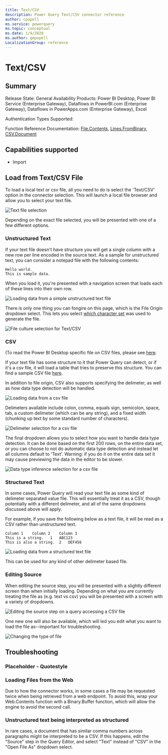 ```yaml
---
title: Text/CSV
description: Power Query Text/CSV connector reference
author: cpopell
ms.service: powerquery
ms.topic: conceptual
ms.date: 1/9/2020
ms.author: gepopell
LocalizationGroup: reference
---
```


# Text/CSV

## Summary

Release State: General Availability
Products: Power BI Desktop, Power BI Service (Enterprise Gateway), Dataflows in PowerBI.com (Enterprise Gateway), Dataflows in PowerApps.com (Enterprise Gateway), Excel

Authentication Types Supported:

Function Reference Documentation: [File.Contents](https://docs.microsoft.com/en-us/powerquery-m/file-contents), [Lines.FromBinary](https://docs.microsoft.com/en-us/powerquery-m/lines-frombinary), [CSV.Document](https://docs.microsoft.com/powerquery-m/csv-document)

## Capabilities supported

* Import

## Load from Text/CSV File

To load a local text or csv file, all you need to do is select the 'Text/CSV' option in the connector selection. This will launch a local file browser and allow you to select your text file. 

![Text file selection](../images/textcsvbrowse.png)

Depending on the exact file selected, you will be presented with one of a few different options.

### Unstructured Text
If your text file doesn't have structure you will get a single column with a new row per line encoded in the source text. As a sample for unstructured text, you can consider a notepad file with the following contents:

```
Hello world.
This is sample data.
```

When you load it, you're presented with a navigation screen that loads each of these lines into their own row.

![Loading data from a simple unstructured text file](../images/textrawnavigator.png)

There is only one thing you can fongire on this page, which is the File Origin dropdown select. This lets you select [which character set](https://docs.microsoft.com/windows/win32/intl/code-page-identifiers) was used to generate the file.

![File culture selection for Text/CSV](../images/textfileorigindropdown.png)

### CSV
(To read the Power BI Desktop specific file on CSV files, please see [here](https://docs.microsoft.com/en-us/power-bi/desktop-connect-csv).

If your text file has some structure to it that Power Query can detect, or if it's a csv file, it will load a table that tries to preserve this structure. You can find a sample CSV file [here](https://docs.microsoft.com/power-bi/service-comma-separated-value-files).

In addition to file origin, CSV also supports specifying the delimeter, as well as how data type detection will be handled.

![Loading data from a csv file](../images/csvload.png)

Delimeters available include colon, comma, equals sign, semicolon, space, tab, a custom delimeter (which can be any string), and a fixed width (chunking up text by some standard number of characters).

![Delimeter selection for a csv file](../images/csvdelimeterdropdown.png)

The final dropdown allows you to select how you want to handle data type detection. It can be done based on the first 200 rows, on the entire data set, or you can choose to not do automatic data type detection and instead let all columns default to 'Text'. Warning: if you do it on the entire data set it may cause previewing the data in the editor to be slower.

![Data type inference selection for a csv file](../images/csvdatatypedropdown.png)

### Structured Text

In some cases, Power Query will read your text file as some kind of delimeter separated value file. This will essentially treat it as a CSV, though potentially with a different delimeter, and all of the same dropdowns discussed above will apply.

For example, if you save the following below as a text file, it will be read as a CSV rather than unstructured text.
```
Column 1	Column 2	Column 3
This is a string.	1	ABC123
This is also a string.	2	DEF456
```

![Loading data from a structured text file](../images/textcolumnnavigator.png)

This can be used for any kind of other delimeter based file.

### Editing Source

When editing the source step, you will be presented with a slightly different screen than when initially loading. Depending on what you are currently treating the file as (e.g. text vs csv) you will be presented with a screen with a variety of dropdowns. 

![Editing the source step on a query accessing a CSV file](../images/csveditsource.png)

One new one will also be available, which will led you edit what you want to load the file as--important for troubleshooting.

![Changing the type of file](../images/csveditloadas.png)

## Troubleshooting


### Placeholder - Quotestyle

### Loading Files from the Web

Due to how the connector works, in some cases a file may be requested twice when being retrieved from a web endpoint. To avoid this, wrap your Web.Contents function with a Binary.Buffer function, which will allow the engine to avoid the second call.

### Unstructured text being interpreted as structured

In rare cases, a document that has similar comma numbers across paragraphs might be interpreted to be a CSV. If this happens, edit the "Source" step in the Query Editor, and select "Text" instead of "CSV" in the "Open File As" dropdown select.
